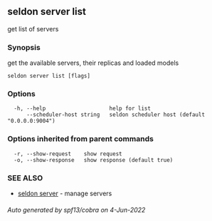 ## seldon server list

get list of servers

### Synopsis

get the available servers, their replicas and loaded models

```
seldon server list [flags]
```

### Options

```
  -h, --help                    help for list
      --scheduler-host string   seldon scheduler host (default "0.0.0.0:9004")
```

### Options inherited from parent commands

```
  -r, --show-request    show request
  -o, --show-response   show response (default true)
```

### SEE ALSO

* [seldon server](seldon_server.md)	 - manage servers

###### Auto generated by spf13/cobra on 4-Jun-2022
